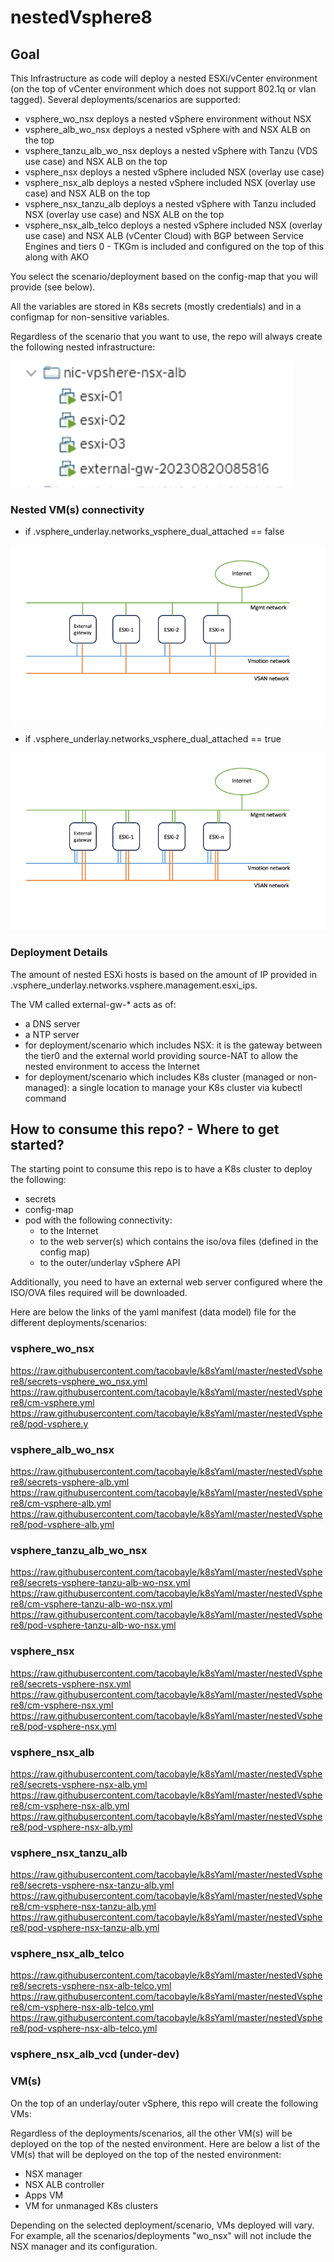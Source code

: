 # nestedVsphere8

## Goal

This Infrastructure as code will deploy a nested ESXi/vCenter environment (on the top of vCenter environment which does not support 802.1q or vlan tagged).
Several deployments/scenarios are supported:
- vsphere_wo_nsx deploys a nested vSphere environment without NSX
- vsphere_alb_wo_nsx deploys a nested vSphere with and NSX ALB on the top
- vsphere_tanzu_alb_wo_nsx deploys a nested vSphere with Tanzu (VDS use case) and NSX ALB on the top
- vsphere_nsx deploys a nested vSphere included NSX (overlay use case)
- vsphere_nsx_alb deploys a nested vSphere included NSX (overlay use case) and NSX ALB on the top
- vsphere_nsx_tanzu_alb deploys a nested vSphere with Tanzu included NSX (overlay use case) and NSX ALB on the top
- vsphere_nsx_alb_telco deploys a nested vSphere included NSX (overlay use case) and NSX ALB (vCenter Cloud) with BGP between Service Engines and tiers 0 - TKGm is included and configured on the top of this along with AKO

You select the scenario/deployment based on the config-map that you will provide (see below).

All the variables are stored in K8s secrets (mostly credentials) and in a configmap for non-sensitive variables.

Regardless of the scenario that you want to use, the repo will always create the following nested infrastructure:

![img.png](imgs/img01.png)

### Nested VM(s) connectivity

- if \.vsphere_underlay.networks_vsphere_dual_attached == false

![img.png](imgs/underlay_architecture.png)

- if \.vsphere_underlay.networks_vsphere_dual_attached == true

![img.png](imgs/underlay_architecture_dual_attached.png)

### Deployment Details

The amount of nested ESXi hosts is based on the amount of IP provided in .vsphere_underlay.networks.vsphere.management.esxi_ips.

The VM called external-gw-* acts as of:
- a DNS server
- a NTP server
- for deployment/scenario which includes NSX: it is the gateway between the tier0 and the external world providing source-NAT to allow the nested environment to access the Internet
- for deployment/scenario which includes K8s cluster (managed or non-managed): a single location to manage your K8s cluster via kubectl command

## How to consume this repo? - Where to get started?

The starting point to consume this repo is to have a K8s cluster to deploy the following:
- secrets
- config-map
- pod with the following connectivity:
  - to the Internet
  - to the web server(s) which contains the iso/ova files (defined in the config map)
  - to the outer/underlay vSphere API

Additionally, you need to have an external web server configured where the ISO/OVA files required will be downloaded.

Here are below the links of the yaml manifest (data model) file for the different deployments/scenarios:

### vsphere_wo_nsx
https://raw.githubusercontent.com/tacobayle/k8sYaml/master/nestedVsphere8/secrets-vsphere_wo_nsx.yml
https://raw.githubusercontent.com/tacobayle/k8sYaml/master/nestedVsphere8/cm-vsphere.yml
https://raw.githubusercontent.com/tacobayle/k8sYaml/master/nestedVsphere8/pod-vsphere.y

### vsphere_alb_wo_nsx
https://raw.githubusercontent.com/tacobayle/k8sYaml/master/nestedVsphere8/secrets-vsphere-alb.yml
https://raw.githubusercontent.com/tacobayle/k8sYaml/master/nestedVsphere8/cm-vsphere-alb.yml
https://raw.githubusercontent.com/tacobayle/k8sYaml/master/nestedVsphere8/pod-vsphere-alb.yml

### vsphere_tanzu_alb_wo_nsx
https://raw.githubusercontent.com/tacobayle/k8sYaml/master/nestedVsphere8/secrets-vsphere-tanzu-alb-wo-nsx.yml
https://raw.githubusercontent.com/tacobayle/k8sYaml/master/nestedVsphere8/cm-vsphere-tanzu-alb-wo-nsx.yml
https://raw.githubusercontent.com/tacobayle/k8sYaml/master/nestedVsphere8/pod-vsphere-tanzu-alb-wo-nsx.yml

### vsphere_nsx
https://raw.githubusercontent.com/tacobayle/k8sYaml/master/nestedVsphere8/secrets-vsphere-nsx.yml
https://raw.githubusercontent.com/tacobayle/k8sYaml/master/nestedVsphere8/cm-vsphere-nsx.yml
https://raw.githubusercontent.com/tacobayle/k8sYaml/master/nestedVsphere8/pod-vsphere-nsx.yml

### vsphere_nsx_alb
https://raw.githubusercontent.com/tacobayle/k8sYaml/master/nestedVsphere8/secrets-vsphere-nsx-alb.yml
https://raw.githubusercontent.com/tacobayle/k8sYaml/master/nestedVsphere8/cm-vsphere-nsx-alb.yml
https://raw.githubusercontent.com/tacobayle/k8sYaml/master/nestedVsphere8/pod-vsphere-nsx-alb.yml

### vsphere_nsx_tanzu_alb
https://raw.githubusercontent.com/tacobayle/k8sYaml/master/nestedVsphere8/secrets-vsphere-nsx-tanzu-alb.yml
https://raw.githubusercontent.com/tacobayle/k8sYaml/master/nestedVsphere8/cm-vsphere-nsx-tanzu-alb.yml
https://raw.githubusercontent.com/tacobayle/k8sYaml/master/nestedVsphere8/pod-vsphere-nsx-tanzu-alb.yml

### vsphere_nsx_alb_telco
https://raw.githubusercontent.com/tacobayle/k8sYaml/master/nestedVsphere8/secrets-vsphere-nsx-alb-telco.yml
https://raw.githubusercontent.com/tacobayle/k8sYaml/master/nestedVsphere8/cm-vsphere-nsx-alb-telco.yml
https://raw.githubusercontent.com/tacobayle/k8sYaml/master/nestedVsphere8/pod-vsphere-nsx-alb-telco.yml

### vsphere_nsx_alb_vcd (under-dev)

### VM(s)

On the top of an underlay/outer vSphere, this repo will create the following VMs:

Regardless of the deployments/scenarios, all the other VM(s) will be deployed on the top of the nested environment.
Here are below a list of the VM(s) that will be deployed on the top of the nested environment:
- NSX manager
- NSX ALB controller
- Apps VM
- VM for unmanaged K8s clusters

Depending on the selected deployment/scenario, VMs deployed will vary. For example, all the scenarios/deployments "wo_nsx" will not include the NSX manager and its configuration.